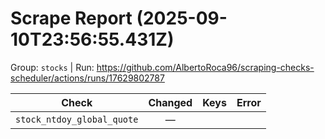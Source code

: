 # Scrape Report (2025-09-10T23:56:55.431Z)

Group: `stocks`  |  Run: https://github.com/AlbertoRoca96/scraping-checks-scheduler/actions/runs/17629802787

| Check | Changed | Keys | Error |
|---|:---:|:--|:--|
| `stock_ntdoy_global_quote` | — |  |  |
